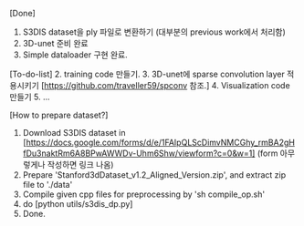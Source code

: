 [Done]
1. S3DIS dataset을 ply 파일로 변환하기 (대부분의 previous work에서 처리함)
2. 3D-unet 준비 완료
3. Simple dataloader 구현 완료.

[To-do-list]
2. training code 만들기.
3. 3D-unet에 sparse convolution layer 적용시키기 [https://github.com/traveller59/spconv 참조.]
4. Visualization code 만들기
5. ...

[How to prepare dataset?]
1. Download S3DIS dataset in [https://docs.google.com/forms/d/e/1FAIpQLScDimvNMCGhy_rmBA2gHfDu3naktRm6A8BPwAWWDv-Uhm6Shw/viewform?c=0&w=1]
(form 아무렇게나 작성하면 링크 나옴)
2. Prepare 'Stanford3dDataset_v1.2_Aligned_Version.zip', and extract zip file to './data'
3. Compile given cpp files for preprocessing by 'sh compile_op.sh'
3. do [python utils/s3dis_dp.py]
4. Done.